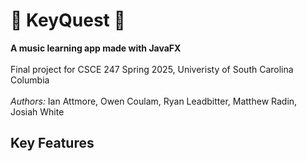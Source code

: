 # :key: KeyQuest :scroll:
**A music learning app made with JavaFX**\
\
Final project for CSCE 247 Spring 2025, Univeristy of South Carolina Columbia\
\
*Authors:* Ian Attmore, Owen Coulam, Ryan Leadbitter, Matthew Radin, Josiah White

## Key Features
